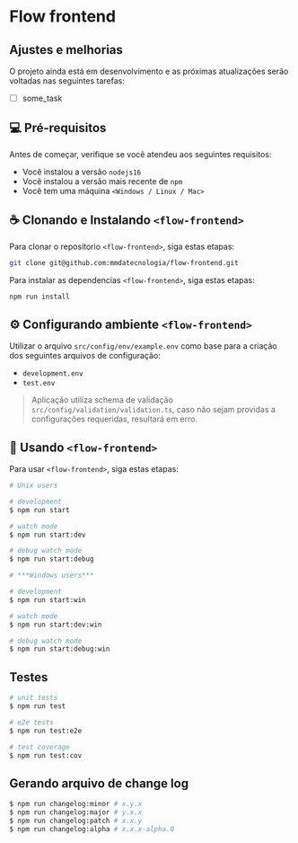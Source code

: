 # Flow frontend

## Ajustes e melhorias

O projeto ainda está em desenvolvimento e as próximas atualizações serão voltadas nas seguintes tarefas:

- [ ] some_task

## 💻 Pré-requisitos

Antes de começar, verifique se você atendeu aos seguintes requisitos:

- Você instalou a versão `nodejs16`
- Você instalou a versão mais recente de `npm`
- Você tem uma máquina `<Windows / Linux / Mac>`

## ☕ Clonando e Instalando ``<flow-frontend>``

Para clonar o repositorio `<flow-frontend>`, siga estas etapas:

```bash
git clone git@github.com:mmdatecnologia/flow-frontend.git
```

Para instalar as dependencias `<flow-frontend>`, siga estas etapas:

```bash
npm run install
```
## ⚙️ Configurando ambiente `<flow-frontend>`

Utilizar o arquivo `src/config/env/example.env` como base para a criação dos seguintes arquivos de configuração:
- `development.env`
- `test.env`

> Aplicação utiliza schema de validação `src/config/validation/validation.ts`, caso não sejam providas a configurações requeridas, resultará em erro.

## 🚀 Usando `<flow-frontend>`

Para usar `<flow-frontend>`, siga estas etapas:

```bash
# Unix users

# development
$ npm run start

# watch mode
$ npm run start:dev

# debug watch mode
$ npm run start:debug

# ***Windows users***

# development
$ npm run start:win

# watch mode
$ npm run start:dev:win

# debug watch mode
$ npm run start:debug:win
```

## Testes

```bash
# unit tests
$ npm run test

# e2e tests
$ npm run test:e2e

# test coverage
$ npm run test:cov
```

## Gerando arquivo de change log

```bash
$ npm run changelog:minor # x.y.x
$ npm run changelog:major # y.x.x
$ npm run changelog:patch # x.x.y
$ npm run changelog:alpha # x.x.x-alpha.0
```
